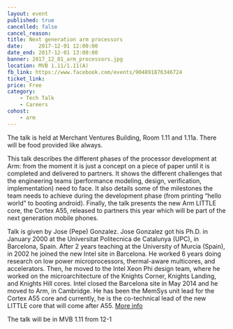 ```yaml
---
layout: event
published: true
cancelled: false
cancel_reason:
title: Next generation arm processors
date:     2017-12-01 12:00:00
date_end: 2017-12-01 13:00:00
banner: 2017_12_01_arm_processors.jpg
location: MVB 1.11/1.11(A)
fb_link: https://www.facebook.com/events/904891876346724
ticket_link:
price: Free
category:
    - Tech Talk
    - Careers
cohost:
    - arm
---
```


The talk is held at Merchant Ventures Building, Room 1.11 and 1.11a. There will be food provided like always.

This talk describes the different phases of the processor development at Arm: from the moment it is just a concept on a piece of paper until it is completed and delivered to partners. It shows the different challenges that the engineering teams (performance modeling, design, verification, implementation) need to face. It also details some of the milestones the team needs to achieve during the development phase (from printing “hello world” to booting android). Finally, the talk presents the new Arm LITTLE core, the Cortex A55, released to partners this year which will be part of the next generation mobile phones.

Talk is given by Jose (Pepe) Gonzalez.
Jose Gonzalez got his Ph.D. in January 2000 at the Universitat Politecnica de Catalunya (UPC), in Barcelona, Spain. After 2 years teaching at the University of Murcia (Spain), in 2002 he joined the new Intel site in Barcelona. He worked 6 years doing research on low power microprocessors, thermal-aware multicores, and accelerators. Then, he moved to the Intel Xeon Phi design team, where he worked on the microarchitecture of the Knights Corner, Knights Landing, and Knights Hill cores. Intel closed the Barcelona site in May 2014 and he moved to Arm, in Cambridge. He has been the MemSys unit lead for the Cortex A55 core and currently, he is the co-technical lead of the new LITTLE core that will come after A55.
[More info](https://www.linkedin.com/in/pepe-gonzalez-4808621a/)

The talk will be in MVB 1.11 from 12-1

